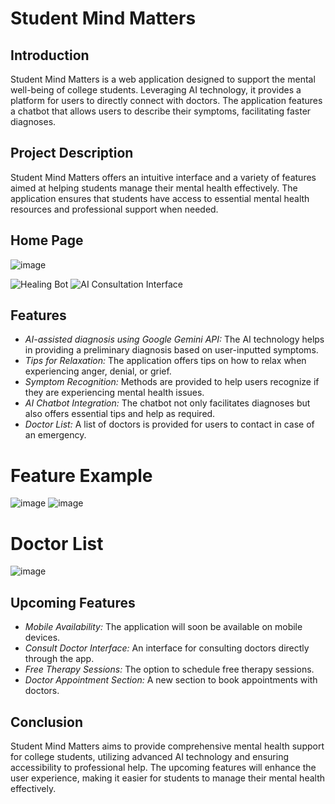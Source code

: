 # Student Mind Matters

## Introduction
Student Mind Matters is a web application designed to support the mental well-being of college students. Leveraging AI technology, it provides a platform for users to directly connect with doctors. The application features a chatbot that allows users to describe their symptoms, facilitating faster diagnoses.

## Project Description
Student Mind Matters offers an intuitive interface and a variety of features aimed at helping students manage their mental health effectively. The application ensures that students have access to essential mental health resources and professional support when needed.


## Home Page
![image](https://github.com/aindrelasaha/studentmindmatters/assets/126545390/2c88610a-f18a-4c55-8b7a-50ab66336a8f)

![Healing Bot](path_to_healing_bot_image)
![AI Consultation Interface](path_to_ai_consultation_interface_image)

## Features
- *AI-assisted diagnosis using Google Gemini API:* The AI technology helps in providing a preliminary diagnosis based on user-inputted symptoms.
- *Tips for Relaxation:* The application offers tips on how to relax when experiencing anger, denial, or grief.
- *Symptom Recognition:* Methods are provided to help users recognize if they are experiencing mental health issues.
- *AI Chatbot Integration:* The chatbot not only facilitates diagnoses but also offers essential tips and help as required.
- *Doctor List:* A list of doctors is provided for users to contact in case of an emergency.


# Feature Example
![image](https://github.com/aindrelasaha/studentmindmatters/assets/126545390/e7487765-2640-4910-9402-6336f2ac005b)
![image](https://github.com/aindrelasaha/studentmindmatters/assets/126545390/fef59902-1cfe-4d55-97a9-2aedf2cb5dcd)


# Doctor List
![image](https://github.com/aindrelasaha/studentmindmatters/assets/126545390/7fc0fc6c-c2b1-43f6-afbb-ec02c9c1531a)


## Upcoming Features
- *Mobile Availability:* The application will soon be available on mobile devices.
- *Consult Doctor Interface:* An interface for consulting doctors directly through the app.
- *Free Therapy Sessions:* The option to schedule free therapy sessions.
- *Doctor Appointment Section:* A new section to book appointments with doctors.



## Conclusion
Student Mind Matters aims to provide comprehensive mental health support for college students, utilizing advanced AI technology and ensuring accessibility to professional help. The upcoming features will enhance the user experience, making it easier for students to manage their mental health effectively.
